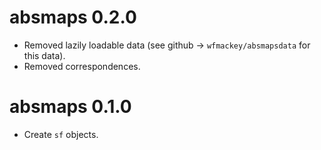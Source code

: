 # absmaps 0.2.0

* Removed lazily loadable data (see github -> `wfmackey/absmapsdata` for this data).
* Removed correspondences.

# absmaps 0.1.0

* Create `sf` objects.